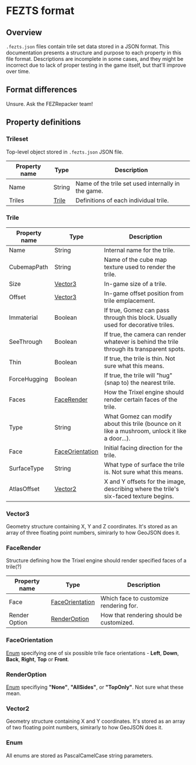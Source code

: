 # FEZTS format

## Overview

`.fezts.json` files contain trile set data stored in a JSON format. This documentation presents a structure and purpose to each property in this file format. Descriptions are incomplete in some cases, and they might be incorrect due to lack of proper testing in the game itself, but that'll improve over time.

## Format differences
Unsure. Ask the FEZRepacker team!

## Property definitions

### Trileset
Top-level object stored in `.fezts.json` JSON file.

|Property name|Type|Description|
|-|-|-|
|Name|String|Name of the trile set used internally in the game.|
|Triles|[Trile](#trile)|Definitions of each individual trile.|

### Trile
|Property name|Type|Description|
|-|-|-|
|Name|String|Internal name for the trile.|
|CubemapPath|String|Name of the cube map texture used to render the trile.|
|Size|[Vector3](#vector3)|In-game size of a trile.|
|Offset|[Vector3](#vector3)|In-game offset position from trile emplacement.|
|Immaterial|Boolean|If true, Gomez can pass through this block. Usually used for decorative triles.|
|SeeThrough|Boolean|If true, the camera can render whatever is behind the trile through its transparent spots.|
|Thin|Boolean|If true, the trile is thin. Not sure what this means.|
|ForceHugging|Boolean|If true, the trile will "hug" (snap to) the nearest trile.|
|Faces|[FaceRender](#facerender)|How the Trixel engine should render certain faces of the trile.|
|Type|String|What Gomez can modify about this trile (bounce on it like a mushroom, unlock it like a door...).|
|Face|[FaceOrientation](#faceorientation)|Initial facing direction for the trile.|
|SurfaceType|String|What type of surface the trile is. Not sure what this means.|
|AtlasOffset|[Vector2](#vector2)|X and Y offsets for the image, describing where the trile's six-faced texture begins.|

### Vector3

Geometry structure containing X, Y and Z coordinates. It's stored as an array of three floating point numbers, simirarly to how GeoJSON does it.

### FaceRender

Structure defining how the Trixel engine should render specified faces of a trile(?)

|Property name|Type|Description|
|-|-|-|
|Face|[FaceOrientation](#faceorientation)|Which face to customize rendering for.|
|Render Option|[RenderOption](#renderoption)|How that rendering should be customized.|

### FaceOrientation

[Enum](#enum) specifying one of six possible trile face orientations - **Left**, **Down**, **Back**, **Right**, **Top** or **Front**.

### RenderOption

[Enum](#enum) specifiying **"None"**, **"AllSides"**, or **"TopOnly"**. Not sure what these mean.

### Vector2

Geometry structure containing X and Y coordinates. It's stored as an array of two floating point numbers, simirarly to how GeoJSON does it.

### Enum

All enums are stored as PascalCamelCase string parameters.
